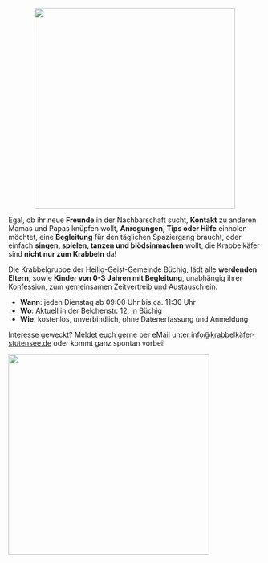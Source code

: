 <p align="center">
  <img src="https://user-images.githubusercontent.com/122925568/213773782-dc9f0e90-61d1-4252-b5a0-026d80e0b712.jpg" width=400 />
</p>

Egal, ob ihr neue **Freunde** in der Nachbarschaft sucht, **Kontakt** zu anderen Mamas und Papas knüpfen wollt, **Anregungen, Tips oder Hilfe** einholen möchtet, eine **Begleitung** für den täglichen Spaziergang braucht, oder einfach **singen, spielen, tanzen und blödsinmachen** wollt, die Krabbelkäfer sind **nicht nur zum Krabbeln** da!

Die Krabbelgruppe der Heilig-Geist-Gemeinde Büchig, lädt alle **werdenden Eltern**, sowie **Kinder von 0-3 Jahren mit Begleitung**, unabhängig ihrer Konfession, zum gemeinsamen Zeitvertreib und Austausch ein.

* **Wann**: jeden Dienstag ab 09:00 Uhr bis ca. 11:30 Uhr
* **Wo**: Aktuell in der Belchenstr. 12, in Büchig
* **Wie**: kostenlos, unverbindlich, ohne Datenerfassung und Anmeldung

Interesse geweckt? Meldet euch gerne per eMail unter [info@krabbelkäfer-stutensee.de](mailto:info@krabbelkäfer-stutensee.de) oder kommt ganz spontan vorbei!


<img src="https://user-images.githubusercontent.com/122925568/213278720-48d028e8-bcf7-4126-bc5d-5cf90ca71a78.jpg" width=400 />
